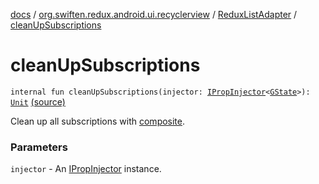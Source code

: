 [docs](../../index.md) / [org.swiften.redux.android.ui.recyclerview](../index.md) / [ReduxListAdapter](index.md) / [cleanUpSubscriptions](./clean-up-subscriptions.md)

# cleanUpSubscriptions

`internal fun cleanUpSubscriptions(injector: `[`IPropInjector`](../../org.swiften.redux.ui/-i-prop-injector/index.md)`<`[`GState`](index.md#GState)`>): `[`Unit`](https://kotlinlang.org/api/latest/jvm/stdlib/kotlin/-unit/index.html) [(source)](https://github.com/protoman92/KotlinRedux/tree/master/android/android-recyclerview/src/main/java/org/swiften/redux/android/ui/recyclerview/DiffedAdapter.kt#L145)

Clean up all subscriptions with [composite](composite.md).

### Parameters

`injector` - An [IPropInjector](../../org.swiften.redux.ui/-i-prop-injector/index.md) instance.